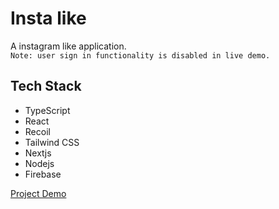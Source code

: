 # Insta like

A instagram like application.\
`Note: user sign in functionality is disabled in live demo.`

## Tech Stack

- TypeScript
- React
- Recoil
- Tailwind CSS
- Nextjs
- Nodejs
- Firebase

[Project Demo](https://insta-like.vercel.app/)
